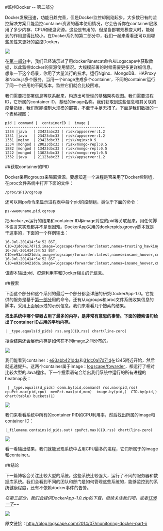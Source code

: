 #监控Docker -- 第二部分

Docker发展迅速，功能日趋完善，但是Docker监控却刚刚起步。大多数已有的监控解决方案只能监控container资源的基本使用情况，它会告诉你在container层级用了多少内存、CPU和硬盘资源。这些是有用的，但是当部署规模变大时，能起到的作用显得比较小。在Docker系列的第二部分中，我们一起来看看还可以用哪些属性来更好的监控Docker。

![](http://blog.logscape.com/wp-content/uploads/2014/07/Selection_552.png)

在[第一部分](http://blog.logscape.com/2014/06/monitoring-docker-mongo-cluster-part-1/)中，我们已经演示过了用docker和netcat命令从Logscape中获取数据，以此监控docker的资源使用情况。大规模部署的时候需要更多更详细信息。想象一下这个场景，你用了大量流行的技术，运行Nginx、MongoDB、HAProxy和Node.js多个服务。当用一个image生成多个container，不同的container运行了同一个应用的不同版本，监控它们就会比较困难。

我们需要把部署信息等联系起来，构造出可管理的基础架构视图。我们需要进程ID，它所属的container ID，基础的image名称。我们获取到这些信息和其关联的度量指标，我们就能控制大规模的部署，不至于手足无措了。下面是我们数据的一个表格视图：
```
pid | command |  containerID |  image |
----------------------------------------------
1334 |java   | 23423abc23 | risk/appserver:1.2
1331 |java   | 23423dbc33 | risk/appserver:1.2
1331 |nginx  | 23423dbc33 | risk/nginx:0.9
1334 |mongod | 20023dbc33 | risk/mongo-repl:0.5
1882 |mongod | 13423dbc33 | risk/mongo-repl:0.5
1222 |mongod | 13023dbc33 | risk/mongo-repl:0.5
1332 |java   | 21123abc23 | risk/appserver:1.2
```

##获取container的PID

Docker采用cgroups来隔离资源。要想知道一个进程是否采用了Docker控制组，在proc文件系统中打开下面的文件：
```
/proc/$PID/cgroup
```

还可以用ps命令来显示进程表中每个pid的控制组，类似于下面的命令：
```
ps-wweouname,pid,cgroup
```

把*docker ps*运行的结果和container ID与image对应的pid等关联起来，用任何脚本语言来实现都并不是很困难。DockerApp采用的dockerpids.groovy脚本就是干这事的，下面的一个样例输出：
```
16-Jul-201414:54:52 BST, CID=31dc0a17d71d,image=logscape/forwarder:latest,names=trusting_hawking,cmd=/bin/sh,pcpu=0.0,pmem=0.0,rss=2040,comm=bash
16-Jul-201414:54:52 BST, CID=e93abb421dda,image=logscape/forwarder:latest,names=insane_hoover,cmd=bash,pcpu=0.0,pmem=0.0,rss=24112,comm=java
16-Jul-201414:54:52 BST , CID=e93abb421dda,image=logscape/forwarder:latest,names=insane_hoover,cmd=bash,pcpu=0.5,pmem=0.2,rss=124876,comm=java
```

该脚本输出pid、资源利用率和Docker相关的元信息。

##搜索

下面这个部分和这个系列的最后一个部分都会详细的研究DockerApp-1.0。它提供的服务是基于[第一部分](http://blog.logscape.com/2014/06/monitoring-docker-mongo-cluster-part-1/)用的命令，还有从cgroups和proc文件系统收集信息的脚本。采用上面展示过的示例信息，我们来看看几个搜索的结果。

**找出系统中哪个容器占用了最多的内存，是非常有意思的事情。下面的搜索语句给出了container ID占用的平均内存。**
```
| _type.equals(d_pids) rss.avg(CID,rss) chart(line-zero)
```

搜索结果还会展示内存是如何在不同image之间分布的。

![](http://blog.logscape.com/wp-content/uploads/2014/07/docker-mem.png)

我们能看到container：[e93abb421dda](https://bitbucket.org/logscape/blog-docker/commits/e93abb421dda)和[31dc0a17d71d](https://bitbucket.org/logscape/blog-docker/commits/31dc0a17d71d)在1345附近开始，然后就迅速提升。这两个container属于image：[logscape/fowarder](https://bitbucket.org/logscape/blog-docker/commits/e93abb421dda)，都运行了相对比较大型的Java程序。下一个搜索语句会给出我们系统中运行的所有进程的heatmap表：
```
 | _type.equals(d_pids) comm.by(pid,command) rss.max(pid,rss)  cpuPct.max(pid,cpu)  memPct.max(pid,mem)  image.by(pid,)  CID.by(pid,) chart(table) buckets(1)
```

![](http://blog.logscape.com/wp-content/uploads/2014/07/docker-table.png)

 我们来看看系统中所有的container PID的CPU利用率，然后找出所属的image和container ID：
```
|_filename.contains(d_pids.out) cpuPct.max(CID,rss) chart(line-zero)
```

![](http://blog.logscape.com/wp-content/uploads/2014/07/docker-cpu.png)

看一看输出结果，我们就能发现系统中占用CPU最多的进程，它们所属于的image和container。

##结论

下一篇博客会关注比较大型的系统，这些系统比较强大，运行了不同的服务器和数据库系统。我们会看到不同的团队和部门是如何管理这些系统的，能够监控到的系统健康程度，还有不依赖docker事件的告警。

*在第三部分，我们会提供DockerApp-1.0.zip的下载，继续关注我们吧，或者[订阅一下](http://eepurl.com/XinRT)~~*

![](http://blog.logscape.com/wp-content/uploads/2014/07/docker-dashboard-1024x442.png)

原文链接：<http://blog.logscape.com/2014/07/monitoring-docker-part-ii>